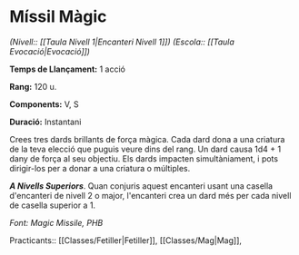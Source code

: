 # Míssil Màgic

*(Nivell:: [[Taula Nivell 1|Encanteri Nivell 1]]) (Escola:: [[Taula Evocació|Evocació]])*

**Temps de Llançament:** 1 acció

**Rang:** 120 u.

**Components:** V, S

**Duració:** Instantani

Crees tres dards brillants de força màgica. Cada dard dona a una criatura de la teva elecció que puguis veure dins del rang. Un dard causa 1d4 + 1 dany de força al seu objectiu. Els dards impacten simultàniament, i pots dirigir-los per a donar a una criatura o múltiples.

***A Nivells Superiors***. Quan conjuris aquest encanteri usant una casella d'encanteri de nivell 2 o major, l'encanteri crea un dard més per cada nivell de casella superior a 1.


*Font: Magic Missile, PHB*



Practicants:: [[Classes/Fetiller|Fetiller]], [[Classes/Mag|Mag]],